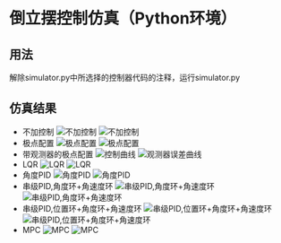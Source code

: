 # 倒立摆控制仿真（Python环境）

## 用法
解除simulator.py中所选择的控制器代码的注释，运行simulator.py

## 仿真结果
- 不加控制
![不加控制](assets/NoControl.gif)
![不加控制](assets/NoControl.png)
- 极点配置
![极点配置](assets/PolePlacementController.gif)
![极点配置](assets/PolePlacementController.png)
- 带观测器的极点配置
![控制曲线](assets/PolePlacementControllerWithObserverControlRes.png)
![观测器误差曲线](assets/PolePlacementControllerWithObserverEstimateRes.png)
- LQR
![LQR](assets/LQRController.gif)
![LQR](assets/LQRController.png)
- 角度PID
![角度PID](assets/PidController1.gif)
![角度PID](assets/PidController1.png)
- 串级PID,角度环+角速度环
![串级PID,角度环+角速度环](assets/PidController2.gif)
![串级PID,角度环+角速度环](assets/PidController2.png)
- 串级PID,位置环+角度环+角速度环
![串级PID,位置环+角度环+角速度环](assets/PidController3.gif)
![串级PID,位置环+角度环+角速度环](assets/PidController3.png)
- MPC
![MPC](assets/MPCController.gif)
![MPC](assets/MPCController.png)